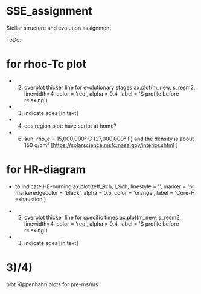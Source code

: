 # SSE_assignment
Stellar structure and evolution assignment

ToDo:
# for rhoc-Tc plot
- 2) overplot thicker line for evolutionary stages
ax.plot(m_new, s_resm2, linewidth=4, color = 'red', alpha = 0.4, label = 'S profile before relaxing')
- 3) indicate ages [in text]
- 4) eos region plot: have script at home?
- 6) sun: rho_c = 15,000,000° C (27,000,000° F) and the density is about 150 g/cm³  [https://solarscience.msfc.nasa.gov/interior.shtml ]
# for HR-diagram
- to indicate HE-burning
ax.plot(teff_9ch, l_9ch, linestyle = '', marker = 'p', markeredgecolor = 'black', alpha = 0.5, color = 'orange', label = 'Core-H exhaustion')

- 2) overplot thicker line for specific times
ax.plot(m_new, s_resm2, linewidth=4, color = 'red', alpha = 0.4, label = 'S profile before relaxing')
- 3) indicate ages [in text]

# 3)/4)
plot Kippenhahn plots for pre-ms/ms
